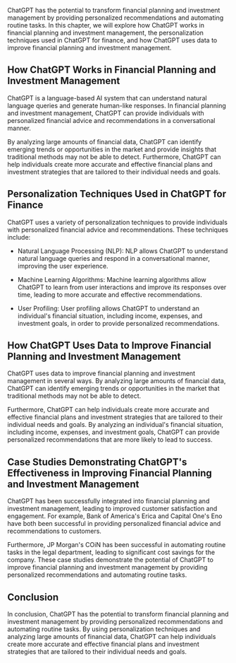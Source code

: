 
ChatGPT has the potential to transform financial planning and investment management by providing personalized recommendations and automating routine tasks. In this chapter, we will explore how ChatGPT works in financial planning and investment management, the personalization techniques used in ChatGPT for finance, and how ChatGPT uses data to improve financial planning and investment management.

How ChatGPT Works in Financial Planning and Investment Management
-----------------------------------------------------------------

ChatGPT is a language-based AI system that can understand natural language queries and generate human-like responses. In financial planning and investment management, ChatGPT can provide individuals with personalized financial advice and recommendations in a conversational manner.

By analyzing large amounts of financial data, ChatGPT can identify emerging trends or opportunities in the market and provide insights that traditional methods may not be able to detect. Furthermore, ChatGPT can help individuals create more accurate and effective financial plans and investment strategies that are tailored to their individual needs and goals.

Personalization Techniques Used in ChatGPT for Finance
------------------------------------------------------

ChatGPT uses a variety of personalization techniques to provide individuals with personalized financial advice and recommendations. These techniques include:

* Natural Language Processing (NLP): NLP allows ChatGPT to understand natural language queries and respond in a conversational manner, improving the user experience.

* Machine Learning Algorithms: Machine learning algorithms allow ChatGPT to learn from user interactions and improve its responses over time, leading to more accurate and effective recommendations.

* User Profiling: User profiling allows ChatGPT to understand an individual's financial situation, including income, expenses, and investment goals, in order to provide personalized recommendations.

How ChatGPT Uses Data to Improve Financial Planning and Investment Management
-----------------------------------------------------------------------------

ChatGPT uses data to improve financial planning and investment management in several ways. By analyzing large amounts of financial data, ChatGPT can identify emerging trends or opportunities in the market that traditional methods may not be able to detect.

Furthermore, ChatGPT can help individuals create more accurate and effective financial plans and investment strategies that are tailored to their individual needs and goals. By analyzing an individual's financial situation, including income, expenses, and investment goals, ChatGPT can provide personalized recommendations that are more likely to lead to success.

Case Studies Demonstrating ChatGPT's Effectiveness in Improving Financial Planning and Investment Management
------------------------------------------------------------------------------------------------------------

ChatGPT has been successfully integrated into financial planning and investment management, leading to improved customer satisfaction and engagement. For example, Bank of America's Erica and Capital One's Eno have both been successful in providing personalized financial advice and recommendations to customers.

Furthermore, JP Morgan's COiN has been successful in automating routine tasks in the legal department, leading to significant cost savings for the company. These case studies demonstrate the potential of ChatGPT to improve financial planning and investment management by providing personalized recommendations and automating routine tasks.

Conclusion
----------

In conclusion, ChatGPT has the potential to transform financial planning and investment management by providing personalized recommendations and automating routine tasks. By using personalization techniques and analyzing large amounts of financial data, ChatGPT can help individuals create more accurate and effective financial plans and investment strategies that are tailored to their individual needs and goals.


